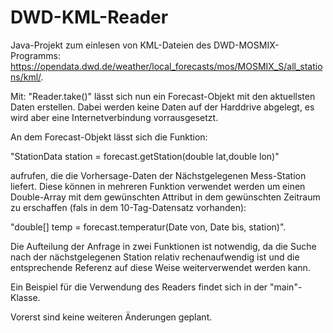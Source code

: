 # DWD-KML-Reader

Java-Projekt zum einlesen von KML-Dateien des DWD-MOSMIX-Programms: 
https://opendata.dwd.de/weather/local_forecasts/mos/MOSMIX_S/all_stations/kml/. 

Mit: "Reader.take()" lässt sich nun ein Forecast-Objekt mit den aktuellsten Daten erstellen.
Dabei werden keine Daten auf der Harddrive abgelegt, es wird aber eine Internetverbindung vorrausgesetzt.

An dem Forecast-Objekt lässt sich die Funktion:

"StationData station = forecast.getStation(double lat,double lon)" 

aufrufen, die die Vorhersage-Daten der Nächstgelegenen Mess-Station liefert. Diese können in mehreren Funktion
verwendet werden um einen Double-Array mit dem gewünschten Attribut in dem gewünschten Zeitraum zu erschaffen 
(fals in dem 10-Tag-Datensatz vorhanden): 

"double[] temp = forecast.temperatur(Date von, Date bis, station)". 

Die Aufteilung der Anfrage in zwei Funktionen ist notwendig, da die Suche nach der nächstgelegenen Station relativ
rechenaufwendig ist und die entsprechende Referenz auf diese Weise weiterverwendet werden kann.

Ein Beispiel für die Verwendung des Readers findet sich in der "main"-Klasse.

Vorerst sind keine weiteren Änderungen geplant. 
